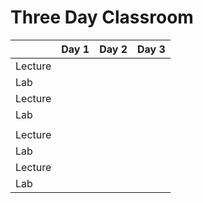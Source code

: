 # Three Day Classroom


|         | Day 1 | Day 2 | Day 3 |
| -----   | ----- | ----- | ----- |
| Lecture |       |       |       |
| Lab     |       |       |       |
| Lecture |       |       |       |
| Lab     |       |       |       |
|         |       |       |       |
| Lecture |       |       |       |
| Lab     |       |       |       |
| Lecture |       |       |       |
| Lab     |       |       |       |